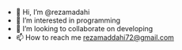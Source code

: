 - 👋 Hi, I’m @rezamadahi
- 👀 I’m interested in programming
- 💞️ I’m looking to collaborate on developing
- 📫 How to reach me rezamaddahi72@gmail.com

<!---
rezamadahi/rezamadahi is a ✨ special ✨ repository because its `README.md` (this file) appears on your GitHub profile.
You can click the Preview link to take a look at your changes.
--->
